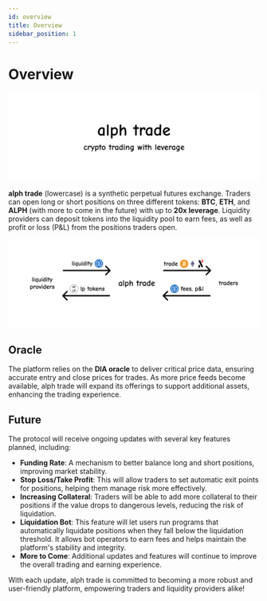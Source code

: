 ```yaml
---
id: overview
title: Overview
sidebar_position: 1
---
```


# Overview

![Logo](../static/img/logo.png)

**alph trade** (lowercase) is a synthetic perpetual futures exchange. Traders can open long or short positions on three different tokens: **BTC**, **ETH**, and **ALPH** (with more to come in the future) with up to **20x leverage**. Liquidity providers can deposit tokens into the liquidity pool to earn fees, as well as profit or loss (P&L) from the positions traders open.

![Logo](../static/img/overview.png)

## Oracle

The platform relies on the **DIA oracle** to deliver critical price data, ensuring accurate entry and close prices for trades. As more price feeds become available, alph trade will expand its offerings to support additional assets, enhancing the trading experience.

## Future

The protocol will receive ongoing updates with several key features planned, including:

- **Funding Rate**: A mechanism to better balance long and short positions, improving market stability.
- **Stop Loss/Take Profit**: This will allow traders to set automatic exit points for positions, helping them manage risk more effectively.
- **Increasing Collateral**: Traders will be able to add more collateral to their positions if the value drops to dangerous levels, reducing the risk of liquidation.
- **Liquidation Bot**: This feature will let users run programs that automatically liquidate positions when they fall below the liquidation threshold. It allows bot operators to earn fees and helps maintain the platform's stability and integrity.
- **More to Come**: Additional updates and features will continue to improve the overall trading and earning experience.

With each update, alph trade is committed to becoming a more robust and user-friendly platform, empowering traders and liquidity providers alike!
